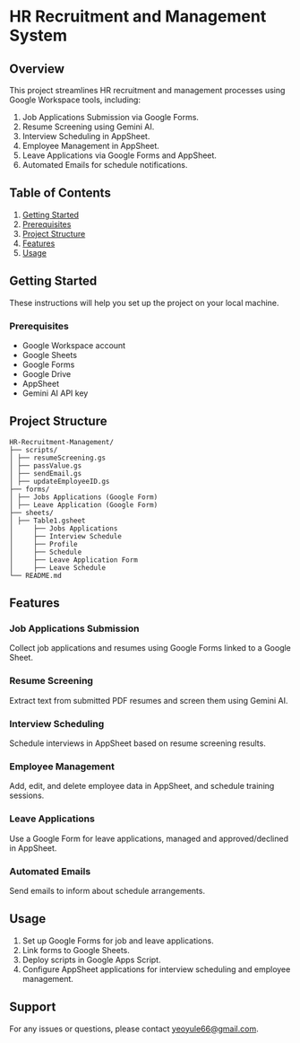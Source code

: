 # HR Recruitment and Management System

## Overview

This project streamlines HR recruitment and management processes using Google Workspace tools, including:

1. Job Applications Submission via Google Forms.
2. Resume Screening using Gemini AI.
3. Interview Scheduling in AppSheet.
4. Employee Management in AppSheet.
5. Leave Applications via Google Forms and AppSheet.
6. Automated Emails for schedule notifications.

## Table of Contents

1. [Getting Started](#getting-started)
2. [Prerequisites](#prerequisites)
3. [Project Structure](#project-structure)
4. [Features](#features)
5. [Usage](#usage)

## Getting Started
These instructions will help you set up the project on your local machine.

### Prerequisites

- Google Workspace account
- Google Sheets
- Google Forms
- Google Drive
- AppSheet
- Gemini AI API key

## Project Structure
```
HR-Recruitment-Management/
├── scripts/
│ ├── resumeScreening.gs
│ ├── passValue.gs
│ ├── sendEmail.gs
│ ├── updateEmployeeID.gs
├── forms/
│ ├── Jobs Applications (Google Form)
│ ├── Leave Application (Google Form)
├── sheets/
│ ├── Table1.gsheet
│     ├── Jobs Applications
│     ├── Interview Schedule
│     ├── Profile
│     ├── Schedule
│     ├── Leave Application Form
│     ├── Leave Schedule
└── README.md
```
## Features

### Job Applications Submission

Collect job applications and resumes using Google Forms linked to a Google Sheet.

### Resume Screening

Extract text from submitted PDF resumes and screen them using Gemini AI.

### Interview Scheduling

Schedule interviews in AppSheet based on resume screening results.

### Employee Management

Add, edit, and delete employee data in AppSheet, and schedule training sessions.

### Leave Applications

Use a Google Form for leave applications, managed and approved/declined in AppSheet.

### Automated Emails

Send emails to inform about schedule arrangements.

## Usage

1. Set up Google Forms for job and leave applications.
2. Link forms to Google Sheets.
3. Deploy scripts in Google Apps Script.
4. Configure AppSheet applications for interview scheduling and employee management.
   
## Support
For any issues or questions, please contact yeoyule66@gmail.com.
